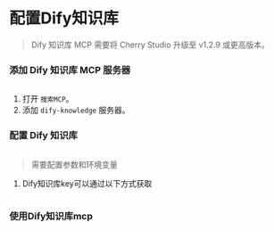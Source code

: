# 配置Dify知识库

> Dify 知识库 MCP 需要将 Cherry Studio 升级至 v1.2.9 或更高版本。

### 添加 Dify 知识库 MCP 服务器

<figure><img src="../../.gitbook/assets/CleanShot 2025-04-27 at 10.36.29@2x.jpg" alt=""><figcaption></figcaption></figure>

1. 打开 `搜索MCP`。
2. 添加 `dify-knowledge` 服务器。

### 配置 Dify 知识库

<figure><img src="../../.gitbook/assets/CleanShot 2025-04-27 at 10.36.05@2x.jpg" alt=""><figcaption></figcaption></figure>

> 需要配置参数和环境变量

1. Dify知识库key可以通过以下方式获取

<figure><img src="../../.gitbook/assets/CleanShot 2025-04-27 at 10.46.16@2x.jpg" alt=""><figcaption></figcaption></figure>

### 使用Dify知识库mcp

<figure><img src="../../.gitbook/assets/CleanShot 2025-04-27 at 10.26.24@2x.jpg" alt=""><figcaption></figcaption></figure>
